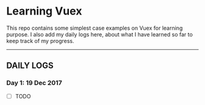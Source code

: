 # Learning Vuex

This repo contains some simplest case examples on Vuex for learning purpose. I also add my daily logs here, about what I have learned so far to keep track of my progress.

---

## DAILY LOGS

### Day 1: 19 Dec 2017

* [ ] TODO
